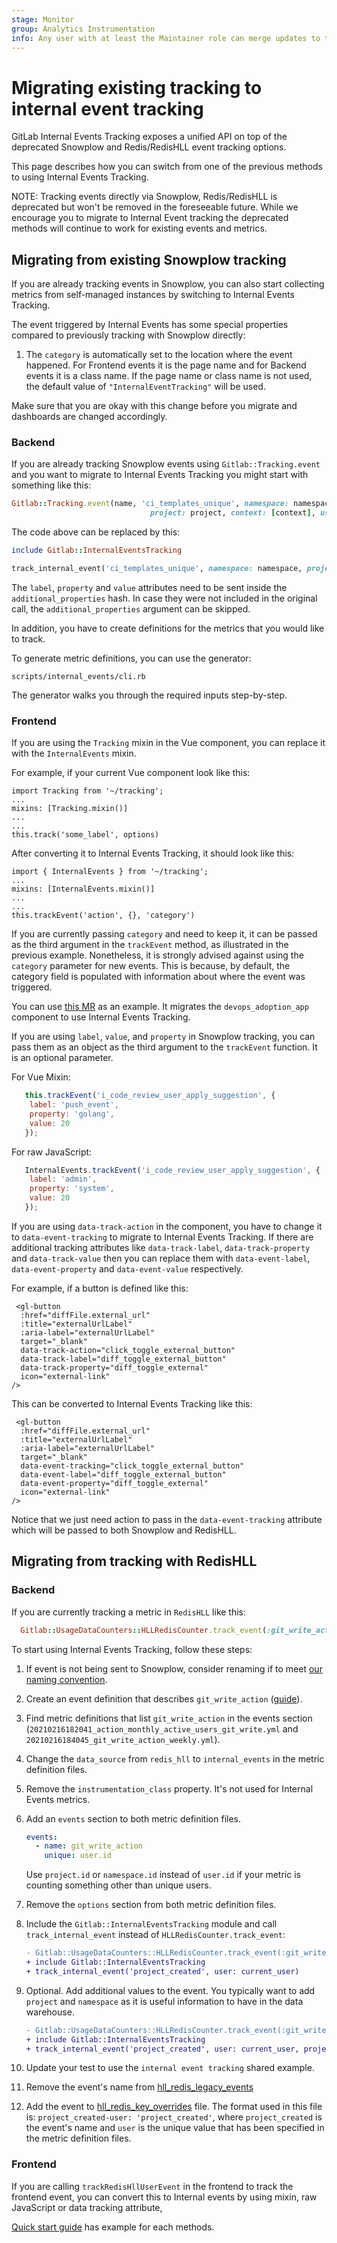 ```yaml
---
stage: Monitor
group: Analytics Instrumentation
info: Any user with at least the Maintainer role can merge updates to this content. For details, see https://docs.gitlab.com/ee/development/development_processes.html#development-guidelines-review.
---
```


# Migrating existing tracking to internal event tracking

GitLab Internal Events Tracking exposes a unified API on top of the deprecated Snowplow and Redis/RedisHLL event tracking options.

This page describes how you can switch from one of the previous methods to using Internal Events Tracking.

NOTE:
Tracking events directly via Snowplow, Redis/RedisHLL is deprecated but won't be removed in the foreseeable future.
While we encourage you to migrate to Internal Event tracking the deprecated methods will continue to work for existing events and metrics.

## Migrating from existing Snowplow tracking

If you are already tracking events in Snowplow, you can also start collecting metrics from self-managed instances by switching to Internal Events Tracking.

The event triggered by Internal Events has some special properties compared to previously tracking with Snowplow directly:

1. The `category` is automatically set to the location where the event happened. For Frontend events it is the page name and for Backend events it is a class name. If the page name or class name is not used, the default value of `"InternalEventTracking"` will be used.

Make sure that you are okay with this change before you migrate and dashboards are changed accordingly.

### Backend

If you are already tracking Snowplow events using `Gitlab::Tracking.event` and you want to migrate to Internal Events Tracking you might start with something like this:

```ruby
Gitlab::Tracking.event(name, 'ci_templates_unique', namespace: namespace,
                               project: project, context: [context], user: user, label: label)
```

The code above can be replaced by this:

```ruby
include Gitlab::InternalEventsTracking

track_internal_event('ci_templates_unique', namespace: namespace, project: project, user: user, additional_properties: { label: label })
```

The `label`, `property` and `value` attributes need to be sent inside the `additional_properties` hash. In case they were not included in the original call, the `additional_properties` argument can be skipped.

In addition, you have to create definitions for the metrics that you would like to track.

To generate metric definitions, you can use the generator:

```shell
scripts/internal_events/cli.rb
```

The generator walks you through the required inputs step-by-step.

### Frontend

If you are using the `Tracking` mixin in the Vue component, you can replace it with the `InternalEvents` mixin.

For example, if your current Vue component look like this:

```vue
import Tracking from '~/tracking';
...
mixins: [Tracking.mixin()]
...
...
this.track('some_label', options)
```

After converting it to Internal Events Tracking, it should look like this:

```vue
import { InternalEvents } from '~/tracking';
...
mixins: [InternalEvents.mixin()]
...
...
this.trackEvent('action', {}, 'category')
```

If you are currently passing `category` and need to keep it, it can be passed as the third argument in the `trackEvent` method, as illustrated in the previous example. Nonetheless, it is strongly advised against using the `category` parameter for new events. This is because, by default, the category field is populated with information about where the event was triggered.

You can use [this MR](https://gitlab.com/gitlab-org/gitlab/-/merge_requests/123901/diffs) as an example. It migrates the `devops_adoption_app` component to use Internal Events Tracking.

If you are using `label`, `value`, and `property` in Snowplow tracking, you can pass them as an object as the third argument to the `trackEvent` function. It is an optional parameter.

For Vue Mixin:

```javascript
   this.trackEvent('i_code_review_user_apply_suggestion', {
    label: 'push_event',
    property: 'golang',
    value: 20
   });
```

For raw JavaScript:

```javascript
   InternalEvents.trackEvent('i_code_review_user_apply_suggestion', {
    label: 'admin',
    property: 'system',
    value: 20
   });
```

If you are using `data-track-action` in the component, you have to change it to `data-event-tracking` to migrate to Internal Events Tracking. If there are additional tracking attributes like `data-track-label`, `data-track-property` and `data-track-value` then you can replace them with `data-event-label`, `data-event-property` and `data-event-value` respectively.

For example, if a button is defined like this:

```vue
 <gl-button
  :href="diffFile.external_url"
  :title="externalUrlLabel"
  :aria-label="externalUrlLabel"
  target="_blank"
  data-track-action="click_toggle_external_button"
  data-track-label="diff_toggle_external_button"
  data-track-property="diff_toggle_external"
  icon="external-link"
/>
```

This can be converted to Internal Events Tracking like this:

```vue
 <gl-button
  :href="diffFile.external_url"
  :title="externalUrlLabel"
  :aria-label="externalUrlLabel"
  target="_blank"
  data-event-tracking="click_toggle_external_button"
  data-event-label="diff_toggle_external_button"
  data-event-property="diff_toggle_external"
  icon="external-link"
/>
```

Notice that we just need action to pass in the `data-event-tracking` attribute which will be passed to both Snowplow and RedisHLL.

## Migrating from tracking with RedisHLL

### Backend

If you are currently tracking a metric in `RedisHLL` like this:

```ruby
  Gitlab::UsageDataCounters::HLLRedisCounter.track_event(:git_write_action, values: current_user.id)
```

To start using Internal Events Tracking, follow these steps:

1. If event is not being sent to Snowplow, consider renaming if to meet [our naming convention](quick_start.md#defining-event-and-metrics).
1. Create an event definition that describes `git_write_action` ([guide](event_definition_guide.md)).
1. Find metric definitions that list `git_write_action` in the events section (`20210216182041_action_monthly_active_users_git_write.yml` and `20210216184045_git_write_action_weekly.yml`).
1. Change the `data_source` from `redis_hll` to `internal_events` in the metric definition files.
1. Remove the `instrumentation_class` property. It's not used for Internal Events metrics.
1. Add an `events` section to both metric definition files.

    ```yaml
    events:
      - name: git_write_action
        unique: user.id
    ```

   Use `project.id` or `namespace.id` instead of `user.id` if your metric is counting something other than unique users.
1. Remove the `options` section from both metric definition files.
1. Include the `Gitlab::InternalEventsTracking` module and call `track_internal_event` instead of `HLLRedisCounter.track_event`:

    ```diff
    - Gitlab::UsageDataCounters::HLLRedisCounter.track_event(:git_write_action, values: current_user.id)
    + include Gitlab::InternalEventsTracking
    + track_internal_event('project_created', user: current_user)
    ```

1. Optional. Add additional values to the event. You typically want to add `project` and `namespace` as it is useful information to have in the data warehouse.

    ```diff
    - Gitlab::UsageDataCounters::HLLRedisCounter.track_event(:git_write_action, values: current_user.id)
    + include Gitlab::InternalEventsTracking
    + track_internal_event('project_created', user: current_user, project: project, namespace: namespace)
    ```

1. Update your test to use the `internal event tracking` shared example.

1. Remove the event's name from [hll_redis_legacy_events](https://gitlab.com/gitlab-org/gitlab/blob/master/lib/gitlab/usage_data_counters/hll_redis_legacy_events.yml)

1. Add the event to [hll_redis_key_overrides](https://gitlab.com/gitlab-org/gitlab/blob/master/lib/gitlab/usage_data_counters/hll_redis_key_overrides.yml) file. The format used in this file is: `project_created-user: 'project_created'`, where `project_created` is the event's name and `user` is the unique value that has been specified in the metric definition files.

### Frontend

If you are calling `trackRedisHllUserEvent` in the frontend to track the frontend event, you can convert this to Internal events by using mixin, raw JavaScript or data tracking attribute,

[Quick start guide](quick_start.md#frontend-tracking) has example for each methods.
